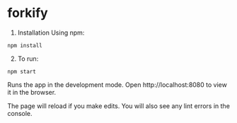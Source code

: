 # forkify

1. Installation
Using npm:
```
npm install
```

2. To run:
```
npm start
```
Runs the app in the development mode.
Open http://localhost:8080 to view it in the browser.

The page will reload if you make edits.
You will also see any lint errors in the console.
